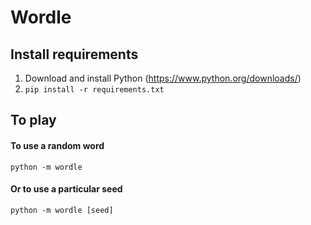 # Wordle

## Install requirements
1. Download and install Python (https://www.python.org/downloads/)
2. `pip install -r requirements.txt`

## To play
#### To use a random word
`python -m wordle`
#### Or to use a particular seed
`python -m wordle [seed]`

